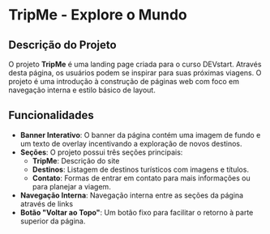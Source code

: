 # TripMe - Explore o Mundo

## Descrição do Projeto

O projeto **TripMe** é uma landing page criada para o curso DEVstart. Através desta página, os usuários podem  se inspirar para suas próximas viagens. O projeto é uma introdução à construção de páginas web com foco em navegação interna e estilo básico de layout.

## Funcionalidades

- **Banner Interativo**: O banner da página contém uma imagem de fundo e um texto de overlay incentivando a exploração de novos destinos.
- **Seções**: O projeto possui três seções principais: 
  - **TripMe**: Descrição do site
  - **Destinos**: Listagem de destinos turísticos com imagens e títulos.
  - **Contato**: Formas de entrar em contato para mais informações ou para planejar a viagem.
- **Navegação Interna**: Navegação interna entre as seções da página através de links
- **Botão "Voltar ao Topo"**: Um botão fixo para facilitar o retorno à parte superior da página.

